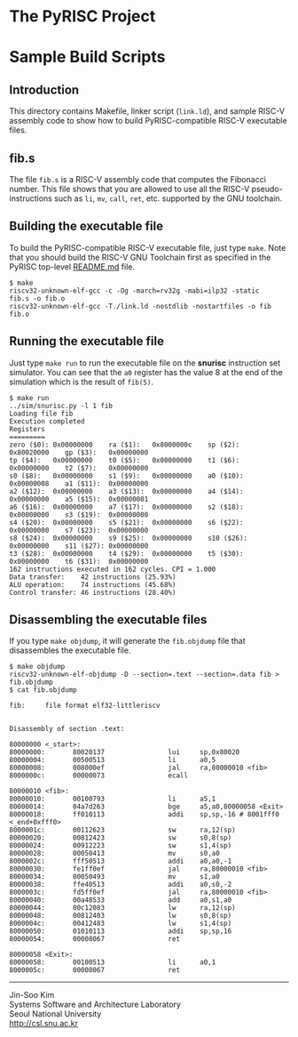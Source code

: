 # The PyRISC Project
# Sample Build Scripts

## Introduction

This directory contains Makefile, linker script (`link.ld`), and sample RISC-V assembly code to show how to build PyRISC-compatible RISC-V executable files.

## fib.s

The file `fib.s` is a RISC-V assembly code that computes the Fibonacci number. This file shows that you are allowed to use all the RISC-V pseudo-instructions such as `li`, `mv`, `call`, `ret`, etc. supported by the GNU toolchain.

## Building the executable file

To build the PyRISC-compatible RISC-V executable file, just type `make`. Note that you should build the RISC-V GNU Toolchain first as specified in the PyRISC top-level [README.md](https://github.com/snu-csl/pyrisc/README.md) file.

```
$ make
riscv32-unknown-elf-gcc -c -Og -march=rv32g -mabi=ilp32 -static   fib.s -o fib.o
riscv32-unknown-elf-gcc -T./link.ld -nostdlib -nostartfiles -o fib fib.o
```

## Running the executable file

Just type `make run` to run the executable file on the __snurisc__ instruction set simulator. You can see that the `a0` register has the value 8 at the end of the simulation which is the result of `fib(5)`.

```
$ make run
../sim/snurisc.py -l 1 fib
Loading file fib
Execution completed
Registers
=========
zero ($0): 0x00000000    ra ($1):   0x8000000c    sp ($2):   0x80020000    gp ($3):   0x00000000
tp ($4):   0x00000000    t0 ($5):   0x00000000    t1 ($6):   0x00000000    t2 ($7):   0x00000000
s0 ($8):   0x00000000    s1 ($9):   0x00000000    a0 ($10):  0x00000008    a1 ($11):  0x00000000
a2 ($12):  0x00000000    a3 ($13):  0x00000000    a4 ($14):  0x00000000    a5 ($15):  0x00000001
a6 ($16):  0x00000000    a7 ($17):  0x00000000    s2 ($18):  0x00000000    s3 ($19):  0x00000000
s4 ($20):  0x00000000    s5 ($21):  0x00000000    s6 ($22):  0x00000000    s7 ($23):  0x00000000
s8 ($24):  0x00000000    s9 ($25):  0x00000000    s10 ($26): 0x00000000    s11 ($27): 0x00000000
t3 ($28):  0x00000000    t4 ($29):  0x00000000    t5 ($30):  0x00000000    t6 ($31):  0x00000000
162 instructions executed in 162 cycles. CPI = 1.000
Data transfer:    42 instructions (25.93%)
ALU operation:    74 instructions (45.68%)
Control transfer: 46 instructions (28.40%)
```

## Disassembling the executable files

If you type `make objdump`, it will generate the `fib.objdump` file that disassembles the executable file.

```
$ make objdump
riscv32-unknown-elf-objdump -D --section=.text --section=.data fib > fib.objdump
$ cat fib.objdump

fib:     file format elf32-littleriscv


Disassembly of section .text:

80000000 <_start>:
80000000:       80020137                lui     sp,0x80020
80000004:       00500513                li      a0,5
80000008:       008000ef                jal     ra,80000010 <fib>
8000000c:       00000073                ecall

80000010 <fib>:
80000010:       00100793                li      a5,1
80000014:       04a7d263                bge     a5,a0,80000058 <Exit>
80000018:       ff010113                addi    sp,sp,-16 # 8001fff0 <_end+0xfff0>
8000001c:       00112623                sw      ra,12(sp)
80000020:       00812423                sw      s0,8(sp)
80000024:       00912223                sw      s1,4(sp)
80000028:       00050413                mv      s0,a0
8000002c:       fff50513                addi    a0,a0,-1
80000030:       fe1ff0ef                jal     ra,80000010 <fib>
80000034:       00050493                mv      s1,a0
80000038:       ffe40513                addi    a0,s0,-2
8000003c:       fd5ff0ef                jal     ra,80000010 <fib>
80000040:       00a48533                add     a0,s1,a0
80000044:       00c12083                lw      ra,12(sp)
80000048:       00812403                lw      s0,8(sp)
8000004c:       00412483                lw      s1,4(sp)
80000050:       01010113                addi    sp,sp,16
80000054:       00008067                ret

80000058 <Exit>:
80000058:       00100513                li      a0,1
8000005c:       00008067                ret
```

---

Jin-Soo Kim<br>
Systems Software and Architecture Laboratory<br>
Seoul National University<br>
http://csl.snu.ac.kr<br>
